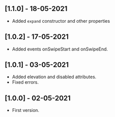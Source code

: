 ## [1.1.0] - 18-05-2021

* Added `expand`  constructor and other properties

## [1.0.2] - 17-05-2021

* Added events onSwipeStart and onSwipeEnd.

## [1.0.1] - 03-05-2021

* Added elevation and disabled attributes.
* Fixed errors.

## [1.0.0] - 02-05-2021

* First version.

